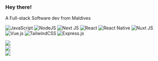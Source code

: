 ### Hey there!
A Full-stack Software dev from Maldives

![JavaScript](https://img.shields.io/badge/javascript-%23323330.svg?style=for-the-badge&logo=javascript&logoColor=%23F7DF1E) ![NodeJS](https://img.shields.io/badge/node.js-6DA55F?style=for-the-badge&logo=node.js&logoColor=white) ![Next JS](https://img.shields.io/badge/Next-black?style=for-the-badge&logo=next.js&logoColor=white) ![React](https://img.shields.io/badge/react-%2320232a.svg?style=for-the-badge&logo=react&logoColor=%2361DAFB) ![React Native](https://img.shields.io/badge/react_native-%2320232a.svg?style=for-the-badge&logo=react&logoColor=%2361DAFB) ![Nuxt JS](https://img.shields.io/badge/Nuxt-002E3B?style=for-the-badge&logo=nuxt.js&logoColor=#00DC82) ![Vue.js](https://img.shields.io/badge/vue.js-%2335495e.svg?style=for-the-badge&logo=vuedotjs&logoColor=%234FC08D) ![TailwindCSS](https://img.shields.io/badge/tailwindcss-%2338B2AC.svg?style=for-the-badge&logo=tailwind-css&logoColor=white) ![Express.js](https://img.shields.io/badge/express.js-%23404d59.svg?style=for-the-badge&logo=express&logoColor=%2361DAFB)

![](https://github-readme-stats.vercel.app/api?username=zihaarn&theme=radical&hide_border=true&include_all_commits=false&count_private=false)<br/>
![](https://github-readme-streak-stats.herokuapp.com/?user=zihaarn&theme=radical&hide_border=true)<br/>
![](https://github-readme-stats.vercel.app/api/top-langs/?username=zihaarn&theme=radical&hide_border=true&include_all_commits=false&count_private=false&layout=compact)


<!-- Proudly created with GPRM ( https://gprm.itsvg.in ) -->
